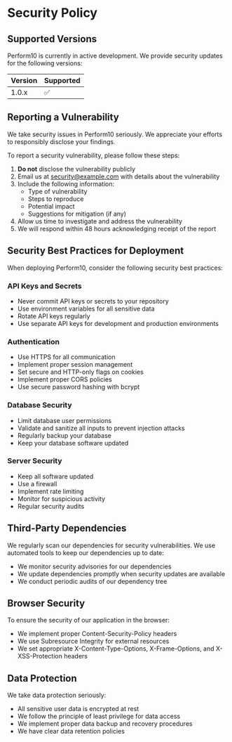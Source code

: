 # Security Policy

## Supported Versions

Perform10 is currently in active development. We provide security updates for the following versions:

| Version | Supported          |
| ------- | ------------------ |
| 1.0.x   | :white_check_mark: |

## Reporting a Vulnerability

We take security issues in Perform10 seriously. We appreciate your efforts to responsibly disclose your findings.

To report a security vulnerability, please follow these steps:

1. **Do not** disclose the vulnerability publicly
2. Email us at security@example.com with details about the vulnerability
3. Include the following information:
   - Type of vulnerability
   - Steps to reproduce
   - Potential impact
   - Suggestions for mitigation (if any)
4. Allow us time to investigate and address the vulnerability
5. We will respond within 48 hours acknowledging receipt of the report

## Security Best Practices for Deployment

When deploying Perform10, consider the following security best practices:

### API Keys and Secrets

- Never commit API keys or secrets to your repository
- Use environment variables for all sensitive data
- Rotate API keys regularly
- Use separate API keys for development and production environments

### Authentication

- Use HTTPS for all communication
- Implement proper session management
- Set secure and HTTP-only flags on cookies
- Implement proper CORS policies
- Use secure password hashing with bcrypt

### Database Security

- Limit database user permissions
- Validate and sanitize all inputs to prevent injection attacks
- Regularly backup your database
- Keep your database software updated

### Server Security

- Keep all software updated
- Use a firewall
- Implement rate limiting
- Monitor for suspicious activity
- Regular security audits

## Third-Party Dependencies

We regularly scan our dependencies for security vulnerabilities. We use automated tools to keep our dependencies up to date:

- We monitor security advisories for our dependencies
- We update dependencies promptly when security updates are available
- We conduct periodic audits of our dependency tree

## Browser Security

To ensure the security of our application in the browser:

- We implement proper Content-Security-Policy headers
- We use Subresource Integrity for external resources
- We set appropriate X-Content-Type-Options, X-Frame-Options, and X-XSS-Protection headers

## Data Protection

We take data protection seriously:

- All sensitive user data is encrypted at rest
- We follow the principle of least privilege for data access
- We implement proper data backup and recovery procedures
- We have clear data retention policies

